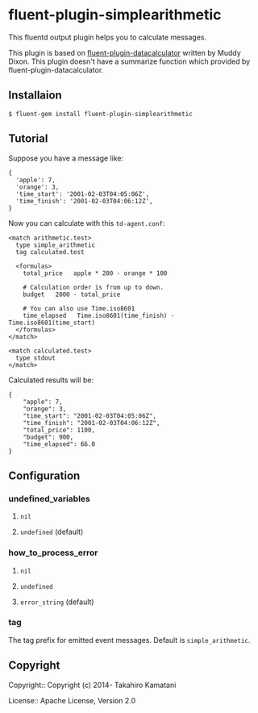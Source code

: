 fluent-plugin-simplearithmetic
================================
This fluentd output plugin helps you to calculate messages.

This plugin is based on [fluent-plugin-datacalculator](https://github.com/muddydixon/fluent-plugin-datacalculator) written by Muddy Dixon. This plugin doesn't have a summarize function which provided by fluent-plugin-datacalculator.


## Installaion

```
$ fluent-gem install fluent-plugin-simplearithmetic
```

## Tutorial

Suppose you have a message like:

```
{
  'apple': 7,
  'orange': 3,
  'time_start': '2001-02-03T04:05:06Z',
  'time_finish': '2001-02-03T04:06:12Z',
}
```

Now you can calculate with this `td-agent.conf`:

```
<match arithmetic.test>
  type simple_arithmetic
  tag calculated.test

  <formulas>
    total_price   apple * 200 - orange * 100

    # Calculation order is from up to down.
    budget   2000 - total_price

    # You can also use Time.iso8601
    time_elapsed   Time.iso8601(time_finish) - Time.iso8601(time_start)
  </formulas>
</match>

<match calculated.test>
  type stdout
</match>
```

Calculated results will be:

```
{
	"apple": 7,
	"orange": 3,
	"time_start": "2001-02-03T04:05:06Z",
	"time_finish": "2001-02-03T04:06:12Z",
	"total_price": 1100,
	"budget": 900,
	"time_elapsed": 66.0
}
```


## Configuration


### undefined_variables
1. `nil`

2. `undefined` (default)

### how_to_process_error
1. `nil`

2. `undefined`

3. `error_string` (default)


### tag
The tag prefix for emitted event messages. Default is `simple_arithmetic`.


## Copyright

Copyright:: Copyright (c) 2014- Takahiro Kamatani

License:: Apache License, Version 2.0
